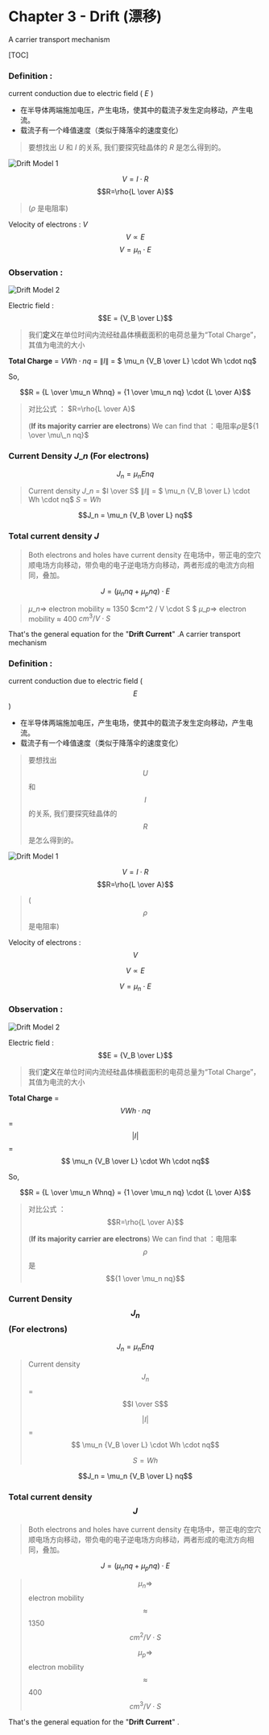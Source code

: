 # Chapter 3 - Drift \(漂移\)

A carrier transport mechanism

\[TOC\]

### Definition :

current conduction due to electric field \( $E$ \)

* 在半导体两端施加电压，产生电场，使其中的载流子发生定向移动，产生电流。
* 载流子有一个峰值速度（类似于降落伞的速度变化）

> 要想找出 $U$ 和 $I$ 的关系, 我们要探究硅晶体的 $R$ 是怎么得到的。

![Drift Model 1](http://pcih4qs1o.bkt.clouddn.com/Drift%20Model%201.jpg)

$$V=I \cdot R$$ $$R=\rho{L \over A}$$

> \($\rho$ 是电阻率\)

Velocity of electrons : $V$ $$V \propto E$$ $$V = \mu_n \cdot E$$

### Observation :

![Drift Model 2](http://pcih4qs1o.bkt.clouddn.com/Drift%20Model%202-2.jpg)

Electric field : $$E = {V_B \over L}$$

> 我们**定义**在单位时间内流经硅晶体横截面积的电荷总量为“Total Charge”，其值为电流的大小

**Total Charge** = $VWh \cdot nq$ = $\|I\|$ = $ \mu\_n {V\_B \over L} \cdot Wh \cdot nq$

So,

$$R = {L \over \mu_n Whnq} = {1 \over \mu_n nq} \cdot {L \over A}$$

> 对比公式 ： $R=\rho{L \over A}$
>
> \(**If its majority carrier are electrons**\) We can find that ：电阻率$\rho$是${1 \over \mu\_n nq}$

### Current Density $J\_n$ \(For electrons\)

$$J_n = \mu_n E nq$$

> Current density $J\_n$ = $I \over S$ $\|I\|$ = $ \mu\_n {V\_B \over L} \cdot Wh \cdot nq$ $S = Wh$

$$J_n = \mu_n {V_B \over L} nq$$

### Total current density $J$

> Both electrons and holes have current density 在电场中，带正电的空穴顺电场方向移动，带负电的电子逆电场方向移动，两者形成的电流方向相同，叠加。

$$J = ( \mu_n nq + \mu_p nq) \cdot E$$

> $\mu\_n \Rightarrow$ electron mobility $\approx$ 1350 $cm^2 / V \cdot S $ $\mu\_p \Rightarrow$ electron mobility $\approx$ 400 $cm^3 / V \cdot S$

That's the general equation for the "**Drift Current**" .A carrier transport mechanism

### Definition :

current conduction due to electric field \( $$E$$ \)

* 在半导体两端施加电压，产生电场，使其中的载流子发生定向移动，产生电流。
* 载流子有一个峰值速度（类似于降落伞的速度变化）

> 要想找出 $$U$$ 和 $$I$$ 的关系, 我们要探究硅晶体的 $$R$$ 是怎么得到的。

![Drift Model 1](http://pcih4qs1o.bkt.clouddn.com/Drift%20Model%201.jpg)

$$V=I \cdot R$$ $$R=\rho{L \over A}$$

> \($$\rho$$ 是电阻率\)

Velocity of electrons : $$V$$

$$V \propto E$$

$$V = \mu_n \cdot E$$

### Observation :

![Drift Model 2](http://pcih4qs1o.bkt.clouddn.com/Drift%20Model%202-2.jpg)

Electric field : $$E = {V_B \over L}$$

> 我们**定义**在单位时间内流经硅晶体横截面积的电荷总量为“Total Charge”，其值为电流的大小

**Total Charge** =  $$VWh \cdot nq$$  =  $$|I|$$  =  $$ \mu_n {V_B \over L} \cdot Wh \cdot nq$$

So,

$$R = {L \over \mu_n Whnq} = {1 \over \mu_n nq} \cdot {L \over A}$$

> 对比公式 ： $$R=\rho{L \over A}$$
>
> \(**If its majority carrier are electrons**\) We can find that ：电阻率 $$\rho$$ 是 $${1 \over \mu_n nq}$$

### Current Density $$J_n$$ \(For electrons\)

$$J_n = \mu_n E nq$$

> Current density $$J_n$$ = $$I \over S$$ 
>
> $$|I|$$ = $$ \mu_n {V_B \over L} \cdot Wh \cdot nq$$
>
>  $$S = Wh$$

$$J_n = \mu_n {V_B \over L} nq$$

### Total current density $$J$$

> Both electrons and holes have current density 在电场中，带正电的空穴顺电场方向移动，带负电的电子逆电场方向移动，两者形成的电流方向相同，叠加。

$$J = ( \mu_n nq + \mu_p nq) \cdot E$$

> $$\mu_n \Rightarrow$$ electron mobility $$\approx$$ 1350 $$cm^2 / V \cdot S $$
>
>  $$\mu_p \Rightarrow$$ electron mobility $$\approx$$ 400 $$cm^3 / V \cdot S$$

That's the general equation for the "**Drift Current**" .

